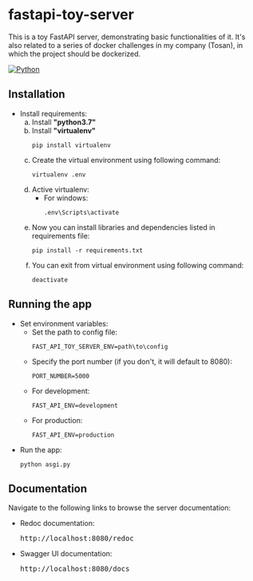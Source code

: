 # **fastapi-toy-server**
This is a toy FastAPI server, demonstrating basic functionalities of it.  It's also related to a series of docker challenges in my company (Tosan), in which the project should be dockerized.


[![Python](https://img.shields.io/badge/python-3.7-green)](https://www.python.org/downloads/release/python-370/)
<h2> Installation </h2>
<ul>
	<li> Install requirements: 
		<ol type="a">
			<li> Install <b> "python3.7" </b> </li>
			<li>  Install <b> "virtualenv" </b>
        			<pre><code>pip install virtualenv</code></pre> 
			</li>
			<li>
        			Create the virtual environment using following command:
        			<pre><code>virtualenv .env</code></pre>
    			</li>
			<li> Active virtualenv:
				<ul>
					<li> For windows:
       						<pre><code>.env\Scripts\activate</code></pre>
					</li>					
				</ul>	
    			</li>
			<li> Now you can install libraries and dependencies listed in requirements file:
        			<pre><code>pip install -r requirements.txt</code></pre>
            </li>
            <li>
                You can exit from virtual environment using following command:
                <pre><code>deactivate</code></pre>
            </li>
		</ol>
	</li>
			
</ul>
<h2> Running the app </h2>
	<ul>
		<li>Set environment variables:
			<ul>
			    <li> Set the path to config file:
                <pre><code>FAST_API_TOY_SERVER_ENV=path\to\config</code></pre>
                </li>
                <li> Specify the port number (if you don't, it will default to 8080): 
                        <pre><code>PORT_NUMBER=5000</code></pre>
                </li>
                <li> For development: 
                        <pre><code>FAST_API_ENV=development</code></pre>
                </li>
                <li> For production:
                       <pre><code>FAST_API_ENV=production</code></pre>
                </li>					
            </ul>
		</li>
		<li>Run the app:
		    <pre><code>python asgi.py</code></pre>
		</li>
	</ul>
<h2> Documentation </h2>
    Navigate to the following links to browse the server documentation:
        <ul>
            <li> Redoc documentation: 
                    <pre>http://localhost:8080/redoc</pre>
            </li>
            <li> Swagger UI documentation:
                   <pre>http://localhost:8080/docs</pre>
            </li>					
        </ul>

